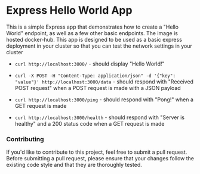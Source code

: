 
# Express Hello World App

This is a simple Express app that demonstrates how to create a "Hello World" endpoint, as well as a few other basic endpoints. The image is hosted docker-hub. This app is designed to be used as a basic express deployment in your cluster so that you can test the network settings in your cluster


-  `curl http://localhost:3000/` - should display "Hello World!"

-  `curl -X POST -H "Content-Type: application/json" -d '{"key": "value"}' http://localhost:3000/data` - should respond with "Received POST request" when a POST request is made with a JSON payload

-  `curl http://localhost:3000/ping` - should respond with "Pong!" when a GET request is made

-  `curl http://localhost:3000/health` - should respond with "Server is healthy" and a 200 status code when a GET request is made

### Contributing

If you'd like to contribute to this project, feel free to submit a pull request. Before submitting a pull request, please ensure that your changes follow the existing code style and that they are thoroughly tested.

